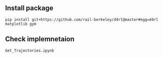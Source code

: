 ## Install package

```
pip install git+https://github.com/rail-berkeley/d4rl@master#egg=d4rl matplotlib gym
```

## Check implemnetaion

```
Get_Trajectories.ipynb
```